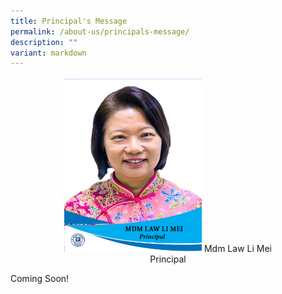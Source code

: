 ```yaml
---
title: Principal's Message
permalink: /about-us/principals-message/
description: ""
variant: markdown
---
```

<center><img src="/images/MDM_LAW_LI_MEI___P.jpg" style="width:220px;height:280px;">
Mdm Law Li Mei<br>
Principal</center>

Coming Soon!